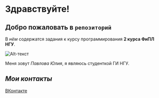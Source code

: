 # Здравствуйте!

## Добро пожаловать в `репозиторий`

В *нём* содержатся задания к курсу программирования **2 курса ФиПЛ НГУ**.


![Alt-текст](https://sun9-77.userapi.com/impg/-CokYYHZJJHqmTl4xrQevvKVkvopJUMsZkUInA/A1HsVpfK_ZM.jpg?size=749x862&quality=95&sign=0cb091709dd9aa68f6048ad9b38e3a0c&type=album "Орк")

Меня зовут *Павлова Юлия*, я являюсь студенткой ГИ НГУ.

## *Мои контакты*
[ВКонтакте](https://vk.com/pvlvaj)
